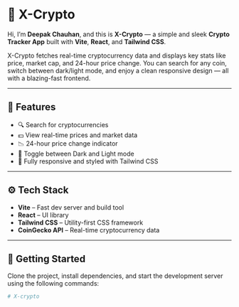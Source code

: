 # 🧊 X-Crypto

Hi, I’m **Deepak Chauhan**, and this is **X-Crypto** — a simple and sleek **Crypto Tracker App** built with **Vite**, **React**, and **Tailwind CSS**.

X-Crypto fetches real-time cryptocurrency data and displays key stats like price, market cap, and 24-hour price change. You can search for any coin, switch between dark/light mode, and enjoy a clean responsive design — all with a blazing-fast frontend.

---

## 🚀 Features

- 🔍 Search for cryptocurrencies  
- 💵 View real-time prices and market data  
- 📉 24-hour price change indicator  
- 🌙 Toggle between Dark and Light mode  
- 📱 Fully responsive and styled with Tailwind CSS  

---

## ⚙️ Tech Stack

- **Vite** – Fast dev server and build tool  
- **React** – UI library  
- **Tailwind CSS** – Utility-first CSS framework  
- **CoinGecko API** – Real-time cryptocurrency data  

---

## 🧩 Getting Started

Clone the project, install dependencies, and start the development server using the following commands:

```bash
#   X - c r y p t o  
 
